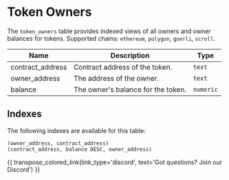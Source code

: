 # Token Owners

The `token_owners` table provides indexed views of all owners and owner balances for tokens. Supported chains: `ethereum`, `polygon`, `goerli`, `scroll`.

| Name                | Description                                                                 | Type        |
| --------- | --------- | --------------------------------------------------------------------------- |
| contract_address | Contract address of the token. | `text` |
| owner_address | The address of the owner. | `text` |
| balance | The owner's balance for the token. | `numeric` |

## Indexes
The following indexes are available for this table:
```
(owner_address, contract_address)
(contract_address, balance DESC, owner_address)
```

{{ transpose_colored_link(link_type='discord', text='Got questions?  Join our Discord') }}
